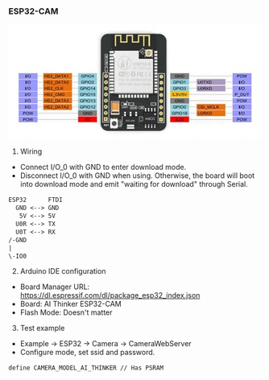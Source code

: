 ### ESP32-CAM
![alt text](https://raw.githubusercontent.com/xg590/IoT/master/ESP32S_Cam/pinout.jpg "ESP32S-CAM")
1. Wiring 
* Connect I/O_0 with GND to enter download mode.
* Disconnect I/O_0 with GND when using. Otherwise, the board will boot into download mode and emit "waiting for download" through Serial.
```
ESP32      FTDI 
  GND <--> GND
   5V <--> 5V
  U0R <--> TX
  U0T <--> RX
/-GND
|
\-IO0
```
2. Arduino IDE configuration
* Board Manager URL: https://dl.espressif.com/dl/package_esp32_index.json
* Board: AI Thinker ESP32-CAM
* Flash Mode: Doesn't matter
3. Test example
* Example -> ESP32 -> Camera -> CameraWebServer
* Configure mode, set ssid and password.
```
define CAMERA_MODEL_AI_THINKER // Has PSRAM
```
